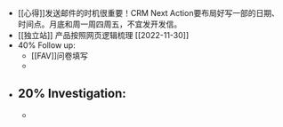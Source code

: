 - [[心得]]发送邮件的时机很重要！CRM Next Action要布局好写一部的日期、时间点。月底和周一周四周五，不宜发开发信。
- [[独立站]] 产品按照网页逻辑梳理 [[2022-11-30]]
- 40% Follow up:
	- [[FAV]]问卷填写
	-
- 20% Investigation:
	-
	-